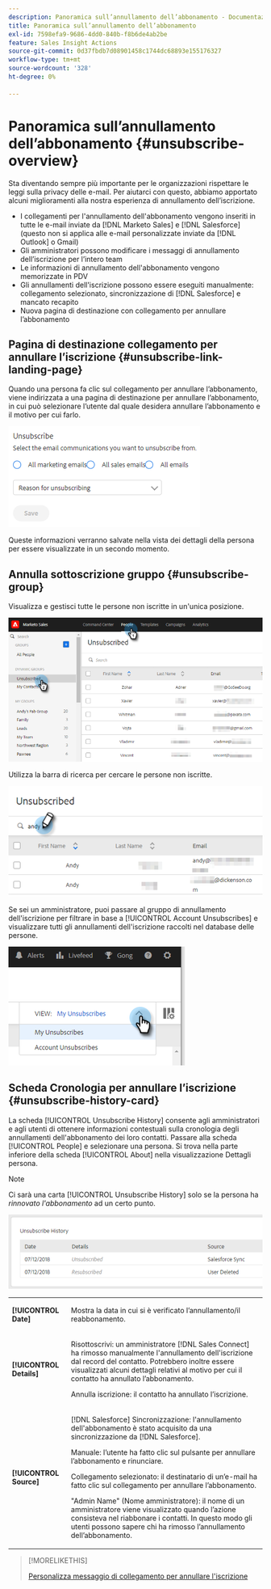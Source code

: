 ```yaml
---
description: Panoramica sull’annullamento dell’abbonamento - Documentazione di Marketo - Documentazione del prodotto
title: Panoramica sull’annullamento dell’abbonamento
exl-id: 7598efa9-9686-4dd0-840b-f8b6de4ab2be
feature: Sales Insight Actions
source-git-commit: 0d37fbdb7d08901458c1744dc68893e155176327
workflow-type: tm+mt
source-wordcount: '328'
ht-degree: 0%

---
```


# Panoramica sull’annullamento dell’abbonamento {#unsubscribe-overview}

Sta diventando sempre più importante per le organizzazioni rispettare le leggi sulla privacy delle e-mail. Per aiutarci con questo, abbiamo apportato alcuni miglioramenti alla nostra esperienza di annullamento dell’iscrizione.

* I collegamenti per l&#39;annullamento dell&#39;abbonamento vengono inseriti in tutte le e-mail inviate da [!DNL Marketo Sales] e [!DNL Salesforce] (questo non si applica alle e-mail personalizzate inviate da [!DNL Outlook] o Gmail)
* Gli amministratori possono modificare i messaggi di annullamento dell’iscrizione per l’intero team
* Le informazioni di annullamento dell&#39;abbonamento vengono memorizzate in PDV
* Gli annullamenti dell&#39;iscrizione possono essere eseguiti manualmente: collegamento selezionato, sincronizzazione di [!DNL Salesforce] e mancato recapito
* Nuova pagina di destinazione con collegamento per annullare l’abbonamento

## Pagina di destinazione collegamento per annullare l’iscrizione {#unsubscribe-link-landing-page}

Quando una persona fa clic sul collegamento per annullare l’abbonamento, viene indirizzata a una pagina di destinazione per annullare l’abbonamento, in cui può selezionare l’utente dal quale desidera annullare l’abbonamento e il motivo per cui farlo.

![](assets/unsubscribe-overview-1.png)

Queste informazioni verranno salvate nella vista dei dettagli della persona per essere visualizzate in un secondo momento.

## Annulla sottoscrizione gruppo {#unsubscribe-group}

Visualizza e gestisci tutte le persone non iscritte in un&#39;unica posizione.

![](assets/unsubscribe-overview-2.png)

Utilizza la barra di ricerca per cercare le persone non iscritte.

![](assets/unsubscribe-overview-3.png)

Se sei un amministratore, puoi passare al gruppo di annullamento dell&#39;iscrizione per filtrare in base a [!UICONTROL Account Unsubscribes] e visualizzare tutti gli annullamenti dell&#39;iscrizione raccolti nel database delle persone.

![](assets/unsubscribe-overview-4.png)

## Scheda Cronologia per annullare l’iscrizione {#unsubscribe-history-card}

La scheda [!UICONTROL Unsubscribe History] consente agli amministratori e agli utenti di ottenere informazioni contestuali sulla cronologia degli annullamenti dell&#39;abbonamento dei loro contatti. Passare alla scheda [!UICONTROL People] e selezionare una persona. Si trova nella parte inferiore della scheda [!UICONTROL About] nella visualizzazione Dettagli persona.

>[!NOTE]
>
>Ci sarà una carta [!UICONTROL Unsubscribe History] solo se la persona ha _rinnovato l&#39;abbonamento_ ad un certo punto.

![](assets/unsubscribe-overview-5.png)

<table> 
 <colgroup> 
  <col> 
  <col> 
 </colgroup> 
 <tbody> 
  <tr> 
   <td><strong>[!UICONTROL Date]</strong></td> 
   <td><p>Mostra la data in cui si è verificato l’annullamento/il reabbonamento.</p></td> 
  </tr> 
  <tr> 
   <td><strong>[!UICONTROL Details]</strong></td> 
   <td><p>Risottoscrivi: un amministratore [!DNL Sales Connect] ha rimosso manualmente l'annullamento dell'iscrizione dal record del contatto. Potrebbero inoltre essere visualizzati alcuni dettagli relativi al motivo per cui il contatto ha annullato l’abbonamento.</p><p>Annulla iscrizione: il contatto ha annullato l’iscrizione.</p></td> 
  </tr> 
  <tr> 
   <td><strong>[!UICONTROL Source]</strong></td> 
   <td><p>[!DNL Salesforce] Sincronizzazione: l'annullamento dell'abbonamento è stato acquisito da una sincronizzazione da [!DNL Salesforce].</p><p>Manuale: l’utente ha fatto clic sul pulsante per annullare l’abbonamento e rinunciare.</p><p>Collegamento selezionato: il destinatario di un’e-mail ha fatto clic sul collegamento per annullare l’abbonamento.</p><p>"Admin Name" (Nome amministratore): il nome di un amministratore viene visualizzato quando l’azione consisteva nel riabbonare i contatti. In questo modo gli utenti possono sapere chi ha rimosso l’annullamento dell’abbonamento.</p></td> 
  </tr> 
 </tbody> 
</table>

>[!MORELIKETHIS]
>
>[Personalizza messaggio di collegamento per annullare l&#39;iscrizione](/help/marketo/product-docs/marketo-sales-insight/actions/email/unsubscribes/customize-unsubscribe-link-message.md)
